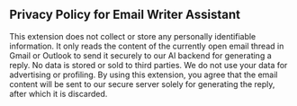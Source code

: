 ## Privacy Policy for Email Writer Assistant

This extension does not collect or store any personally identifiable information. 
It only reads the content of the currently open email thread in Gmail or Outlook 
to send it securely to our AI backend for generating a reply. 
No data is stored or sold to third parties. 
We do not use your data for advertising or profiling. 
By using this extension, you agree that the email content will be sent to 
our secure server solely for generating the reply, after which it is discarded.
